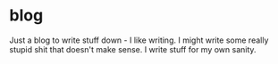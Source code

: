 # blog
Just a blog to write stuff down - I like writing. I might write some really stupid shit that doesn't make sense. I write stuff for my own sanity.
